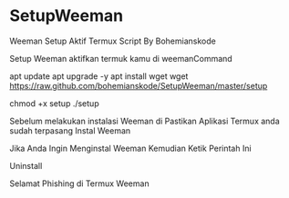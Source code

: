 # SetupWeeman
Weeman Setup Aktif Termux Script By Bohemianskode

Setup Weeman aktifkan termuk kamu di weemanCommand

apt update
apt upgrade -y
apt install wget
wget https://raw.github.com/bohemianskode/SetupWeeman/master/setup

chmod +x setup
./setup

Sebelum melakukan instalasi Weeman di Pastikan Aplikasi Termux anda sudah terpasang
Instal Weeman

Jika Anda Ingin Menginstal Weeman Kemudian Ketik Perintah Ini

Uninstall

Selamat Phishing di Termux Weeman


